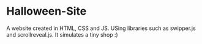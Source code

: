 # Halloween-Site
A website created in HTML, CSS and JS. USing libraries such as swipper.js and scrollreveal.js.
It simulates a tiny shop :)
